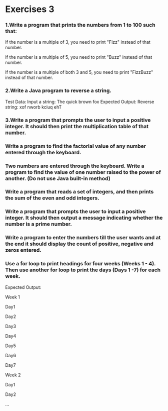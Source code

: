# Exercises 3 

### 1.Write a program that prints the numbers from 1 to 100 such that:
If the number is a multiple of 3, you need to print "Fizz" instead of that number.

If the number is a multiple of 5, you need to print "Buzz" instead of that number.

If the number is a multiple of both 3 and 5, you need to print "FizzBuzz" instead of that number.


### 2.Write a Java program to reverse a string.  
Test Data:
Input a string: The quick brown fox
Expected Output:
Reverse string: xof nworb kciuq ehT


### 3.Write a program that prompts the user to input a positive integer. It should then print the multiplication table of that number. 


### Write a program to find the factorial value of any number entered through the keyboard. 


### Two numbers are entered through the keyboard. Write a program to find the value of one number raised to the power of another. (Do not use Java built-in method)


### Write a program that reads a set of integers, and then prints the sum of the even and odd integers.


### Write a program that prompts the user to input a positive integer. It should then output a message indicating whether the number is a prime number. 


### Write a program to enter the numbers till the user wants and at the end it should display the count of positive, negative and zeros entered. 


### Use a for loop to print headings for four weeks (Weeks 1 - 4). Then use another for loop to print the days (Days 1 -7) for each week.
Expected Output:

Week 1

 Day1
 
 Day2
 
 Day3
 
 Day4
 
 Day5
 
 Day6
 
 Day7

Week 2

 Day1

 Day2

 ...
